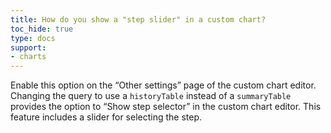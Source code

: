 ```yaml
---
title: How do you show a "step slider" in a custom chart?
toc_hide: true
type: docs
support:
- charts
---
```

Enable this option on the “Other settings” page of the custom chart editor. Changing the query to use a `historyTable` instead of a `summaryTable` provides the option to “Show step selector” in the custom chart editor. This feature includes a slider for selecting the step.